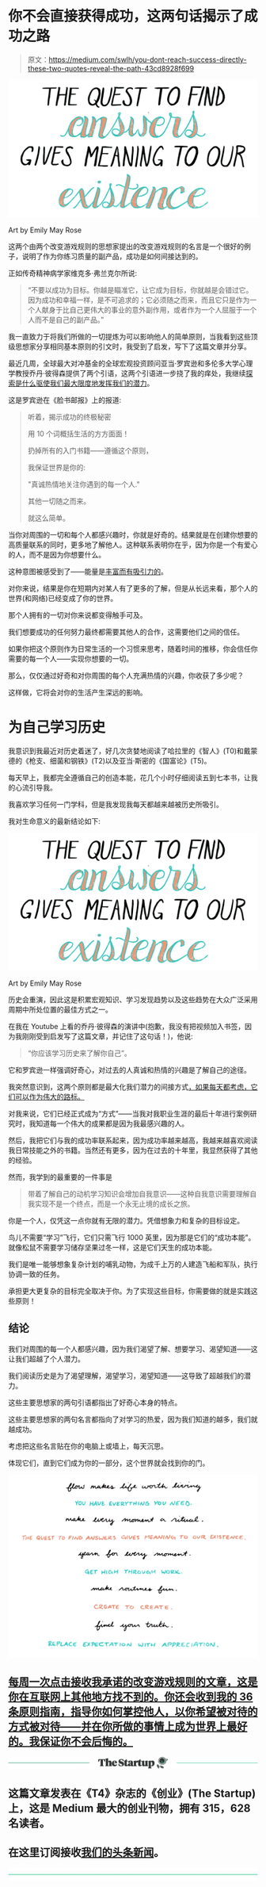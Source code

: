 # 你不会直接获得成功，这两句话揭示了成功之路

> 原文：<https://medium.com/swlh/you-dont-reach-success-directly-these-two-quotes-reveal-the-path-43cd8928f699>

![](img/b490ee342fb8409d047f7f03db111bd5.png)

Art by Emily May Rose

这两个由两个改变游戏规则的思想家提出的改变游戏规则的名言是一个很好的例子，说明了作为你练习质量的副产品，成功是如何间接达到的。

正如传奇精神病学家维克多·弗兰克尔所说:

> “不要以成功为目标。你越是瞄准它，让它成为目标，你就越是会错过它。因为成功和幸福一样，是不可追求的；它必须随之而来，而且它只是作为一个人献身于比自己更伟大的事业的意外副作用，或者作为一个人屈服于一个人而不是自己的副产品。”

我一直致力于将我们所做的一切提炼为可以影响他人的简单原则，当我看到这些顶级思想家分享相同基本原则的引文时，我受到了启发，写下了这篇文章并分享。

最近几周，全球最大对冲基金的全球宏观投资顾问亚当·罗宾逊和多伦多大学心理学教授乔丹·彼得森提供了两个引语，这两个引语进一步挠了我的痒处，我继续[探索是什么驱使我们最大限度地发挥我们的潜力](/swlh/the-surprising-secret-to-changing-the-world-dd4d2519f940)。

这是罗宾逊在《脸书邮报》上的报道:

> 听着，揭示成功的终极秘密
> 
> 用 10 个词概括生活的方方面面！
> 
> 扔掉所有的入门书籍——遵循这个原则，
> 
> 我保证世界是你的:
> 
> "真诚热情地关注你遇到的每一个人."
> 
> 其他一切随之而来。
> 
> 就这么简单。

当你对周围的一切和每个人都感兴趣时，你就是好奇的。结果就是在创建你想要的高质量联系的同时，更多地了解他人。这种联系表明你在乎，因为你是一个有爱心的人，而不是因为你想要什么。

这种意图被感受到了——能量是[丰富而有吸引力的](/@ARTaghavi/the-secret-to-getting-what-you-want-9a3448d5490)。

对你来说，结果是你在短期内对某人有了更多的了解，但是从长远来看，那个人的世界(和网络)已经变成了你的世界。

那个人拥有的一切对你来说都变得触手可及。

我们想要成功的任何努力最终都需要其他人的合作，这需要他们之间的信任。

如果你把这个原则作为日常生活的一个习惯来思考，随着时间的推移，你会信任你需要的每一个人——实现你想要的一切。

那么，仅仅通过好奇和对你周围的每个人充满热情的兴趣，你收获了多少呢？

这样做，它将会对你的生活产生深远的影响。

# 为自己学习历史

我意识到我最近对历史着迷了，好几次贪婪地阅读了哈拉里的《智人》(T0)和戴蒙德的《枪支、细菌和钢铁》(T2)以及亚当·斯密的《国富论》(T5)。

每天早上，我都完全遵循自己的创造本能，花几个小时仔细阅读五到七本书，让我的心流引导我。

我喜欢学习任何一门学科，但是我发现我每天都越来越被历史所吸引。

我对生命意义的最新结论如下:

![](img/b490ee342fb8409d047f7f03db111bd5.png)

Art by Emily May Rose

历史会重演，因此这是积累宏观知识、学习发现趋势以及这些趋势在大众广泛采用周期中所处位置的最佳方式之一。

在我在 Youtube 上看的乔丹·彼得森的演讲中(抱歉，我没有把视频加入书签，因为我刚刚受到启发写了这篇文章，并记住了这句话！)，他说:

> “你应该学习历史来了解你自己”。

它和罗宾逊一样强调好奇心，对过去的人真诚和热情的兴趣是了解自己的途径。

我突然意识到，这两个原则都是最大化我们潜力的间接方式[，如果每天都考虑，它们可以作为伟大的路标。](/swlh/the-surprising-secret-to-changing-the-world-dd4d2519f940)

对我来说，它们已经正式成为“方式”——当我对我职业生涯的最后十年进行案例研究时，我知道每一个伟大的成果都是因为我最感兴趣的人。

然后，我把它们与我的成功率联系起来，因为成功率越来越高，我越来越喜欢阅读我日常技能之外的书籍。当然还有更多，因为在过去的十年里，我显然获得了其他的经验。

然而，我学到的最重要的一件事是

> 带着了解自己的动机学习知识会增加自我意识——这种自我意识需要理解自我实现不是一个终点，而是一个永无止境的成长之旅。

你是一个人，仅凭这一点你就有无限的潜力。凭借想象力和复杂的目标设定。

鸟儿不需要“学习”飞行，它们只需飞行 1000 英里，因为那是它们的“成功本能”。就像松鼠不需要学习储存坚果过冬一样，这是它们天生的成功本能。

我们是唯一能够想象复杂计划的哺乳动物，为成千上万的人建造飞船和军队，执行协调一致的任务。

承担更大更复杂的目标完全取决于你。为了实现这些目标，你需要做的就是实践这些原则！

## 结论

我们对周围的每一个人都感兴趣，因为我们渴望了解、想要学习、渴望知道——这让我们超越了个人潜力。

我们阅读历史是为了渴望理解，渴望学习，渴望知道——这导致了超越我们的潜力。

这些主要思想家的两句引语都指出了好奇心本身的特点。

这些主要思想家的两句名言都指向了对学习的热爱，因为我们知道的越多，我们就越成功。

考虑把这些名言贴在你的电脑上或墙上，每天沉思。

体现它们，直到它们成为你的一部分，这个世界就会找到你的门。

![](img/a346b2667d6bcd0b307c5429b4276fea.png)

## [每周一次点击接收我承诺的改变游戏规则的文章，这是你在互联网上其他地方找不到的。你还会收到我的 36 条原则指南，指导你如何掌控他人，以你希望被对待的方式被对待——并在你所做的事情上成为世界上最好的。我保证你不会后悔的。](https://betreatedhowyouwanttobetreated.com/optin-main)

[![](img/308a8d84fb9b2fab43d66c117fcc4bb4.png)](https://medium.com/swlh)

## 这篇文章发表在《T4》杂志的《创业》(The Startup)上，这是 Medium 最大的创业刊物，拥有 315，628 名读者。

## 在这里订阅接收[我们的头条新闻](http://growthsupply.com/the-startup-newsletter/)。

[![](img/b0164736ea17a63403e660de5dedf91a.png)](https://medium.com/swlh)
